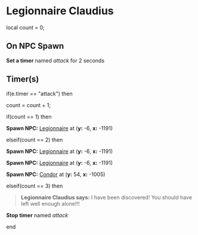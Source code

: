# Legionnaire Claudius
local count = 0;

## On NPC Spawn

**Set a timer** named *attack* for 2 seconds
## Timer(s)

if(e.timer == "attack") then


count = count + 1;


if(count == 1) then



**Spawn NPC:**  [Legionnaire](/npc/160139) at (**y:** -6, **x:** -1191)


elseif(count == 2) then



**Spawn NPC:**  [Legionnaire](/npc/160139) at (**y:** -6, **x:** -1191)



**Spawn NPC:**  [Legionnaire](/npc/160139) at (**y:** -6, **x:** -1191)



**Spawn NPC:**  [Condor](/npc/160138) at (**y:** 54, **x:** -1005)


elseif(count == 3) then



>**Legionnaire Claudius says:** I have been discovered! You should have left well enough alone!!!



**Stop timer** named *attack*

end

